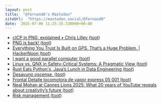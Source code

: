 ```yaml
---
layout: post
title:  "@fernand0's Mastodon"
siteUrl:  "https://mastodon.social/@fernand0"
date:  2025-07-06 11:25:35.330000+00:00
---
```

*  [cICP in PNG, explained • Chris Lilley ](https://svgees.us/blog/cICP.htm) ([toot](https://mastodon.social/@fernand0/114806039205025814))
*  [PNG is back! ](https://www.programmax.net/articles/png-is-back) ([toot](https://mastodon.social/@fernand0/114805850846069661))
*  [Everything You Trust Is Built on GPS. That’s a Huge Problem. \| HackerNoon ](https://hackernoon.com/everything-you-trust-is-built-on-gps-thats-a-huge-proble) ([toot](https://mastodon.social/@fernand0/114805477591816794))
*  [I want a good parallel computer ](https://raphlinus.github.io/gpu/2025/03/21/good-parallel-computer.htm) ([toot](https://mastodon.social/@fernand0/114805321403127150))
*  [Linux vs. QNX in Safety-Critical Systems: A Pragmatic View ](https://www.codethink.co.uk/articles/qnx-vs-linux) ([toot](https://mastodon.social/@fernand0/114803734041167050))
*  [Rust Eats Python's, Java’s Lunch in Data Engineering ](https://thenewstack.io/rust-eats-pythons-javas-lunch-in-data-engineering/?taid=6857e23be74102000174ea6) ([toot](https://mastodon.social/@fernand0/114801815148690678))
*  [Desayuno oscense. ](https://avecesunafoto.wordpress.com/2025/07/05/desayuno-oscense) ([toot](https://mastodon.social/@fernand0/114801788149599625))
*  [Frontal Detalle  locomotora de vapor express 05 001 ](https://www.flickr.com/photos/fernand0/54617080224) ([toot](https://mastodon.social/@fernand0/114801761670297760))
*  [Neal Mohan at Cannes Lions 2025: What 20 years of YouTube reveals about creativity’s future ](https://blog.youtube/news-and-events/neal-mohan-cannes-2025) ([toot](https://mastodon.social/@fernand0/114801578888238506))
*  [Risk management ](https://www.ncsc.gov.uk/collection/risk-managemen) ([toot](https://mastodon.social/@fernand0/114801383669642397))
